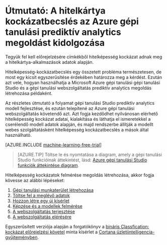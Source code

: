 <properties
    pageTitle="A hitelkártya a kockázatok gépi tanulási prediktív megoldást |} Microsoft Azure"
    description="Részletes ismertetését megtalálja a hitelkártya kockázatbecslés prediktív analytics megoldás létrehozása az Azure gépi tanulási Studio ábrázoló."
    keywords="hitelképesség-kockázat, prediktív analytics megoldást, kockázatbecslés"
    services="machine-learning"
    documentationCenter=""
    authors="garyericson"
    manager="jhubbard"
    editor="cgronlun"/>

<tags
    ms.service="machine-learning"
    ms.workload="data-services"
    ms.tgt_pltfrm="na"
    ms.devlang="na"
    ms.topic="get-started-article"
    ms.date="09/16/2016"
    ms.author="garye"/>


# <a name="walkthrough-develop-a-predictive-analytics-solution-for-credit-risk-assessment-in-azure-machine-learning"></a>Útmutató: A hitelkártya kockázatbecslés az Azure gépi tanulási prediktív analytics megoldást kidolgozása

Tegyük fel kell előrejelzésére címkékből hitelképesség kockázat adnak meg a hitelkártya-alkalmazások adatok alapján.  

Hitelképesség-kockázatbecslés egy összetett probléma természetesen, de most egy kicsit egyszerűsítése érdekében határozza meg a kérdést. Ezután azt vele, hogyan használhatja a Microsoft Azure gépi tanulási gépi tanulási Studio és a gépi tanulási webszolgáltatás prediktív analytics megoldás létrehozása példaként.  

Az részletes útmutató a folyamat gépi tanulási Studio prediktív analytics modell fejlesztése, és ezután telepítené az Azure gépi tanulási webszolgáltatás követendő azt. Azt fogja kezdődhet nyilvánosan elérhető hitelképesség kockázat adatai, kialakítása és láthatja el ismeretekkel a cserélendő modell adatok alapján, és majd rendszerbe állítják a modellt webes szolgáltatásként hitelképesség kockázatbecslés a mások által használható.

[AZURE.INCLUDE [machine-learning-free-trial](../../includes/machine-learning-free-trial.md)]

<!-- -->

>[AZURE.TIP] Töltse le és nyomtatása a diagram, amely a gépi tanulási Studio funkcióinak áttekintést, lásd: [Azure gépi tanulási Studio funkciók áttekintése diagram](machine-learning-studio-overview-diagram.md).

Hitelképesség kockázatok felmérése megoldás létrehozása, akkor fogja kövesse az alábbi lépéseket:  

1.  [Gépi tanulási munkaterület létrehozása](machine-learning-walkthrough-1-create-ml-workspace.md)
2.  [Töltse fel a meglévő adatok](machine-learning-walkthrough-2-upload-data.md)
3.  [Hozzon létre egy új kísérlet](machine-learning-walkthrough-3-create-new-experiment.md)
4.  [Képzése és a modellek felmérése](machine-learning-walkthrough-4-train-and-evaluate-models.md)
5.  [A webszolgáltatás terjesztése](machine-learning-walkthrough-5-publish-web-service.md)
6.  [A webszolgáltatás elérésére](machine-learning-walkthrough-6-access-web-service.md)

Egyszerűsített verziója alapján a forgatókönyv a [bináris Classfication: kockázat előrejelzési követel](http://go.microsoft.com/fwlink/?LinkID=525270) minta kísérlet a [Cortana üzletiintelligencia-gyűjteményben](http://gallery.cortanaintelligence.com/).
